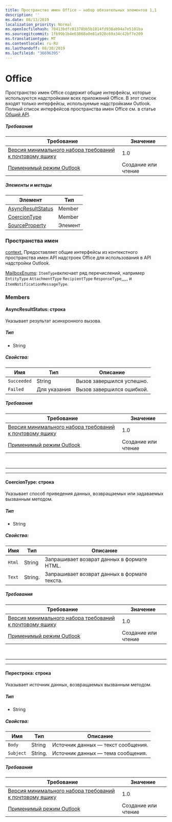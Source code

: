 ```yaml
---
title: Пространство имен Office — набор обязательных элементов 1,1
description: ''
ms.date: 08/13/2019
localization_priority: Normal
ms.openlocfilehash: 70413bdfc01378bb5b1814fd938ab94a7e5101ba
ms.sourcegitcommit: 1fb99b1b4e63868a0e81a928c69a34c42bf7e209
ms.translationtype: MT
ms.contentlocale: ru-RU
ms.lasthandoff: 08/30/2019
ms.locfileid: "36696395"
---
```

# <a name="office"></a>Office

Пространство имен Office содержит общие интерфейсы, которые используются надстройками всех приложений Office. В этот список входят только интерфейсы, используемые надстройками Outlook. Полный список интерфейсов пространства имен Office см. в статье [Общий API](/javascript/api/office).

##### <a name="requirements"></a>Требования

|Требование| Значение|
|---|---|
|[Версия минимального набора требований к почтовому ящику](/office/dev/add-ins/reference/requirement-sets/outlook-api-requirement-sets)| 1.0|
|[Применимый режим Outlook](/outlook/add-ins/#extension-points)| Создание или чтение|

##### <a name="members-and-methods"></a>Элементы и методы

| Элемент | Тип |
|--------|------|
| [AsyncResultStatus](#asyncresultstatus-string) | Member |
| [CoercionType](#coerciontype-string) | Member |
| [SourceProperty](#sourceproperty-string) | Элемент |

### <a name="namespaces"></a>Пространства имен

[context.](office.context.md) Предоставляет общие интерфейсы из контекстного пространства имен API надстроек Office для использования в API надстройки Outlook.

[MailboxEnums](/javascript/api/outlook/office.mailboxenums.attachmenttype?view=outlook-js-1.1): `ItemType`включает ряд перечислений, например `EntityType` `AttachmentType` `RecipientType` `ResponseType`,,,,, и `ItemNotificationMessageType`.

### <a name="members"></a>Members

#### <a name="asyncresultstatus-string"></a>AsyncResultStatus: строка

Указывает результат асинхронного вызова.

##### <a name="type"></a>Тип

*   String

##### <a name="properties"></a>Свойства:

|Имя| Тип| Описание|
|---|---|---|
|`Succeeded`| String|Вызов завершился успешно.|
|`Failed`| Для указания|Вызов завершился ошибкой.|

##### <a name="requirements"></a>Требования

|Требование| Значение|
|---|---|
|[Версия минимального набора требований к почтовому ящику](/office/dev/add-ins/reference/requirement-sets/outlook-api-requirement-sets)| 1.0|
|[Применимый режим Outlook](/outlook/add-ins/#extension-points)| Создание или чтение|

<br>

---
---

#### <a name="coerciontype-string"></a>CoercionType: строка

Указывает способ приведения данных, возвращаемых или задаваемых вызванным методом.

##### <a name="type"></a>Тип

*   String

##### <a name="properties"></a>Свойства:

|Имя| Тип| Описание|
|---|---|---|
|`Html`| String|Запрашивает возврат данных в формате HTML.|
|`Text`| String.|Запрашивает возврат данных в формате текста.|

##### <a name="requirements"></a>Требования

|Требование| Значение|
|---|---|
|[Версия минимального набора требований к почтовому ящику](/office/dev/add-ins/reference/requirement-sets/outlook-api-requirement-sets)| 1.0|
|[Применимый режим Outlook](/outlook/add-ins/#extension-points)| Создание или чтение|

<br>

---
---

#### <a name="sourceproperty-string"></a>Перестрока: строка

Указывает источник данных, возвращаемых вызванным методом.

##### <a name="type"></a>Тип

*   String

##### <a name="properties"></a>Свойства:

|Имя| Тип| Описание|
|---|---|---|
|`Body`| String|Источник данных — текст сообщения.|
|`Subject`| String.|Источник данных — тема сообщения.|

##### <a name="requirements"></a>Требования

|Требование| Значение|
|---|---|
|[Версия минимального набора требований к почтовому ящику](/office/dev/add-ins/reference/requirement-sets/outlook-api-requirement-sets)| 1.0|
|[Применимый режим Outlook](/outlook/add-ins/#extension-points)| Создание или чтение|
